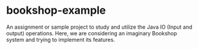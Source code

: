 # bookshop-example
An assignment or sample project to study and utilize the Java IO (Input and output) operations. Here, we are considering an imaginary Bookshop system and trying to implement its features.  
